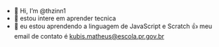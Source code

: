 - 👋 Hi, I’m @thzinn1
- 👀 estou intere em aprender tecnica
- 🌱 eu estou aprendendo a linguagem de JavaScript e Scratch 
 👍 meu email de contato é kubis.matheus@escola.pr.gov.br
